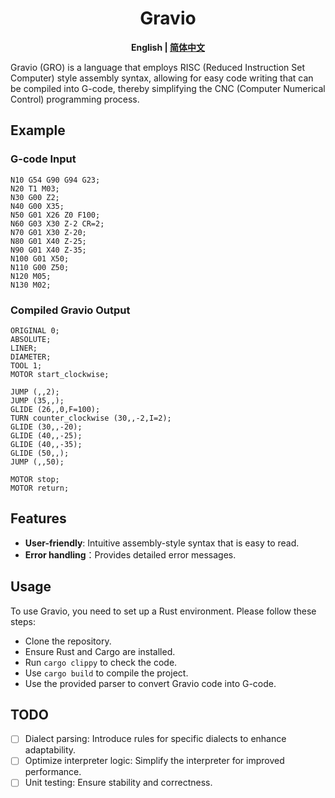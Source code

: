 <div align="center">
    <h1> Gravio </h1>
</div>

<p align="center">
    <b>
	English | 
        <a href="./README_CN.md">简体中文</a>
    </b>
</p>

Gravio (GRO) is a language that employs RISC (Reduced Instruction Set Computer) style assembly syntax, allowing for easy code writing that can be compiled into G-code, thereby simplifying the CNC (Computer Numerical Control) programming process.

## Example

### G-code Input

```gcode
N10 G54 G90 G94 G23;
N20 T1 M03;
N30 G00 Z2;
N40 G00 X35;
N50 G01 X26 Z0 F100;
N60 G03 X30 Z-2 CR=2;
N70 G01 X30 Z-20;
N80 G01 X40 Z-25;
N90 G01 X40 Z-35;
N100 G01 X50;
N110 G00 Z50;
N120 M05;
N130 M02;
```

### Compiled Gravio Output

```gravio
ORIGINAL 0;
ABSOLUTE;
LINER;
DIAMETER;
TOOL 1;
MOTOR start_clockwise;

JUMP (,,2);
JUMP (35,,);
GLIDE (26,,0,F=100);
TURN counter_clockwise (30,,-2,I=2);
GLIDE (30,,-20);
GLIDE (40,,-25);
GLIDE (40,,-35);
GLIDE (50,,);
JUMP (,,50);

MOTOR stop;
MOTOR return;
```

## Features

- **User-friendly**: Intuitive assembly-style syntax that is easy to read.
- **Error handling**：Provides detailed error messages.

## Usage

To use Gravio, you need to set up a Rust environment. Please follow these steps:

- Clone the repository.
- Ensure Rust and Cargo are installed.
- Run `cargo clippy` to check the code.
- Use `cargo build` to compile the project.
- Use the provided parser to convert Gravio code into G-code.

## TODO

 - [ ] Dialect parsing: Introduce rules for specific dialects to enhance adaptability.
 - [ ] Optimize interpreter logic: Simplify the interpreter for improved performance.
 - [ ] Unit testing: Ensure stability and correctness.
